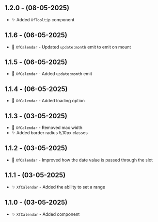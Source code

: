 ## 1.2.0 - (08-05-2025)

- :sparkles: Added `XfTooltip` component

## 1.1.6 - (06-05-2025)

- :hammer: `XfCalendar` - Updated `update:month` emit to emit on mount

## 1.1.5 - (06-05-2025)

- :hammer: `XfCalendar` - Added `update:month` emit

## 1.1.4 - (06-05-2025)

- :hammer: `XfCalendar` - Added loading option

## 1.1.3 - (03-05-2025)

- :hammer: `XfCalendar` - Removed max width
- :sparkles: Added border radius 5,10px classes

## 1.1.2 - (03-05-2025)

- :hammer: `XfCalendar` - Improved how the date value is passed through the slot

## 1.1.1 - (03-05-2025)

- :sparkles: `XfCalendar` - Added the ability to set a range

## 1.1.0 - (03-05-2025)

- :sparkles: `XfCalendar` - Added component
